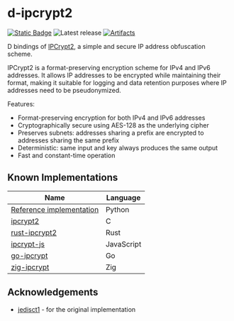 # d-ipcrypt2

[![Static Badge](https://img.shields.io/badge/v2.111.0%20(stable)-f8240e?logo=d&logoColor=f8240e&label=runtime)](https://dlang.org/download.html)
![Latest release](https://img.shields.io/github/v/release/kassane/d-ipcrypt2?include_prereleases&label=latest)
[![Artifacts](https://github.com/kassane/d-ipcrypt2/actions/workflows/ci.yml/badge.svg)](https://github.com/kassane/d-ipcrypt2/actions/workflows/ci.yml)

D bindings of [IPCrypt2](https://github.com/ipcrypt-std/ipcrypt2), a simple and secure IP address obfuscation scheme.

IPCrypt2 is a format-preserving encryption scheme for IPv4 and IPv6 addresses. It allows IP addresses to be encrypted while maintaining their format, making it suitable for logging and data retention purposes where IP addresses need to be pseudonymized.

Features:
- Format-preserving encryption for both IPv4 and IPv6 addresses
- Cryptographically secure using AES-128 as the underlying cipher
- Preserves subnets: addresses sharing a prefix are encrypted to addresses sharing the same prefix
- Deterministic: same input and key always produces the same output
- Fast and constant-time operation


## Known Implementations

| Name                                                                                                            | Language   |
| --------------------------------------------------------------------------------------------------------------- | ---------- |
| [Reference implementation](https://github.com/jedisct1/draft-denis-ipcrypt/tree/main/reference-implementations) | Python     |
| [ipcrypt2](https://github.com/jedisct1/ipcrypt2)                                                                | C          |
| [rust-ipcrypt2](https://github.com/jedisct1/rust-ipcrypt2)                                                      | Rust       |
| [ipcrypt-js](https://www.npmjs.com/package/ipcrypt)                                                             | JavaScript |
| [go-ipcrypt](https://github.com/jedisct1/go-ipcrypt)                                                            | Go         |
| [zig-ipcrypt](https://github.com/jedisct1/zig-ipcrypt)                                                          | Zig        |

## Acknowledgements

- [jedisct1](https://github.com/jedisct1/) - for the original implementation
